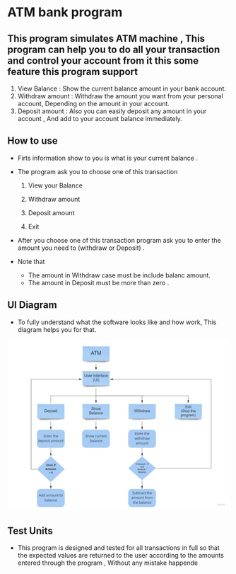 # ATM bank program

## This program simulates ATM machine , This program can help you to do all your transaction and control your account from it this some feature this program support

1. View Balance : Show the current balance amount in your bank account.
2. Withdraw amount : Withdraw the amount you want from your personal account, Depending on the amount in your account.
3. Deposit amount : Also you can easily deposit any amount in your account , And add to your account balance immediately.

## How to use

- Firts information show to you is what is your current balance .

- The program ask you to choose one of this transaction

    1. View your Balance

    2. Withdraw amount

    3. Deposit amount

    4. Exit

- After you choose one of this transaction program ask you to enter the amount you need to (withdraw or Deposit) .

- Note that
    - The amount in Withdraw case must be include balanc amount.
    - The amount in Deposit must be more than zero .

## UI Diagram

- To fully understand what the software looks like and how work, This diagram helps you for that.

![ATM-Diagram](./img/ATMDiagram.jpg)


## Test Units

- This program is designed and tested for all transactions in full so that the expected values ​​are returned to the user according to the amounts entered through the program , Without any mistake happende
